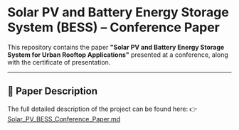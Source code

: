 # Solar PV and Battery Energy Storage System (BESS) – Conference Paper

This repository contains the paper **"Solar PV and Battery Energy Storage System for Urban Rooftop Applications"** presented at a conference, along with the certificate of presentation.

---

## 📄 Paper Description

The full detailed description of the project can be found here: 👉 [Solar_PV_BESS_Conference_Paper.md](Solar_PV_BESS_Conference_Paper.md)
